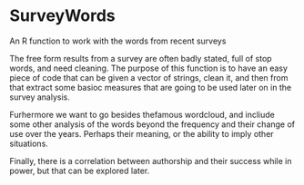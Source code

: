 # SurveyWords
An R function to work with the words from recent surveys

The free form  results from a survey are often badly stated, full of stop words, and need cleaning. The purpose of this function is to have an easy piece of code that can be given a vector of strings, clean it, and then from that extract some basioc measures that are going to be used later on in the survey analysis.

Furhermore we want to go besides thefamous wordcloud, and incliude some other analysis of the words beyond the frequency and their change of use over the years. Perhaps their meaning, or the ability to imply other situations.

Finally, there is a correlation between authorship and their success while in power, but that can be explored later. 